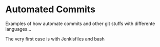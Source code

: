 # Automated Commits

Examples of how automate commits and other git stuffs with differente languages...

The very first case is with Jenkisfiles and bash